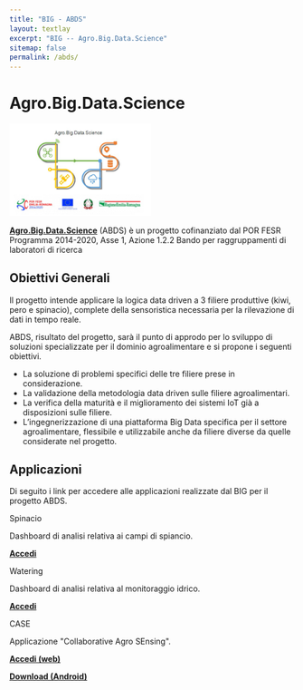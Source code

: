 ```yaml
---
title: "BIG - ABDS"
layout: textlay
excerpt: "BIG -- Agro.Big.Data.Science"
sitemap: false
permalink: /abds/
---
```


# Agro.Big.Data.Science

<img src="/images/projects/logoABDS.png" width="250">

<a href="http://agrobigdatascience.it/"><strong>Agro.Big.Data.Science</strong></a> (ABDS) è un progetto cofinanziato dal POR FESR Programma 2014-2020, Asse 1, Azione 1.2.2 Bando per raggruppamenti di laboratori di ricerca

## Obiettivi Generali

Il progetto intende applicare la logica data driven a 3 filiere produttive (kiwi, pero e spinacio), complete della sensoristica necessaria per la rilevazione di dati in tempo reale.

ABDS, risultato del progetto, sarà il punto di approdo per lo sviluppo di soluzioni specializzate per il dominio agroalimentare e si propone i seguenti obiettivi.

<ul>
<li>La soluzione di problemi specifici delle tre filiere prese in considerazione.</li>
<li>La validazione della metodologia data driven sulle filiere agroalimentari.</li>
<li>La verifica della maturità e il miglioramento dei sistemi IoT già a disposizioni sulle filiere.</li>
<li>L’ingegnerizzazione di una piattaforma Big Data specifica per il settore agroalimentare, flessibile e utilizzabile anche da filiere diverse da quelle considerate nel progetto.</li>
</ul>

## Applicazioni

Di seguito i link per accedere alle applicazioni realizzate dal BIG per il progetto ABDS.

<div class="row app-card">
 <div class="col-sm-3 d-flex align-items-stretch">
  <div class="well">
   <pubtit>Spinacio</pubtit>
   <p>Dashboard di analisi relativa ai campi di spiancio.</p>
   <p><strong><a href="https://semantic.csr.unibo.it/abds/">Accedi</a></strong></p>
  </div>
 </div>
 <div class="col-sm-3 d-flex align-items-stretch">
  <div class="well">
   <pubtit>Watering</pubtit>
   <p>Dashboard di analisi relativa al monitoraggio idrico.</p>
   <p><strong><a href="https://semantic.csr.unibo.it/abds-watering/">Accedi</a></strong></p>
  </div>
 </div>
 <div class="col-sm-3 d-flex align-items-stretch">
  <div class="well">
   <pubtit>CASE</pubtit>
   <p>Applicazione "Collaborative Agro SEnsing".</p>
   <p><strong><a href="https://semantic.csr.unibo.it/case">Accedi (web)</a></strong></p>
   <p><strong><a href="http://semantic.csr.unibo.it/CASE/downloads/case-app_0_0_2.apk">Download (Android)</a></strong></p>
  </div>
 </div>
</div>